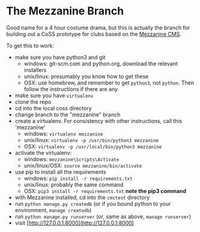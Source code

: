 # The Mezzanine Branch

Good name for a 4 hour costume drama, but this is actually the branch for building out a CoSS prototype for clubs based on the [Mezzanine CMS](http://mezzanine.jupo.org/).

To get this to work:
- make sure you have python3 and git
    - windows: git-scm.com and python.org, download the relevant installers
    - unix/linux: presumably you know how to get these
    - OSX: use homebrew, and remember to get `python3`, not `python`. Then follow the instructions if there are any.
- make sure you have `virtualenv`
- clone the repo
- cd into the local coss directory
- change branch to the "mezzanine" branch
- create a virtualenv. For consistency with other instructions, call this 'mezzanine'
    - windows: `virtualenv mezzanine`
    - unix/linux: `virtualenv -p /usr/bin/python3 mezzanine`
    - OSX:  `virtualenv -p /usr/local/bin/python3 mezzanine`
- activate the virtualenv:
    - windows: `mezzanine\Scripts\Activate`
    - unix/linux/OSX: `source mezzanine/bin/activate`
- use pip to install all the requirements
    - windows: `pip install -r requirements.txt`
    - unix/linux: probably the same command
    - OSX: `pip3 install -r requirements.txt` **note the pip3 command**
- with Mezzanine installed, cd into the `cmstest` directory
- run `python manage.py createdb` (or if you bound python to your environment, `manage createdb`)
- run `python manage.py runserver` (or, same as above, `manage runserver`)
- visit [http://127.0.0.1:8000](http://127.0.0.1:8000)

